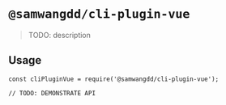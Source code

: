# `@samwangdd/cli-plugin-vue`

> TODO: description

## Usage

```
const cliPluginVue = require('@samwangdd/cli-plugin-vue');

// TODO: DEMONSTRATE API
```
